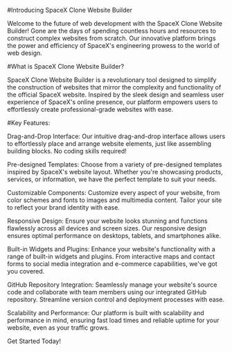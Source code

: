 #Introducing SpaceX Clone Website Builder

Welcome to the future of web development with the SpaceX Clone Website Builder! Gone are the days of spending countless hours and resources to construct complex websites from scratch. Our innovative platform brings the power and efficiency of SpaceX's engineering prowess to the world of web design.

#What is SpaceX Clone Website Builder?

SpaceX Clone Website Builder is a revolutionary tool designed to simplify the construction of websites that mirror the complexity and functionality of the official SpaceX website. Inspired by the sleek design and seamless user experience of SpaceX's online presence, our platform empowers users to effortlessly create professional-grade websites with ease.

#Key Features:

Drag-and-Drop Interface: Our intuitive drag-and-drop interface allows users to effortlessly place and arrange website elements, just like assembling building blocks. No coding skills required!

Pre-designed Templates: Choose from a variety of pre-designed templates inspired by SpaceX's website layout. Whether you're showcasing products, services, or information, we have the perfect template to suit your needs.

Customizable Components: Customize every aspect of your website, from color schemes and fonts to images and multimedia content. Tailor your site to reflect your brand identity with ease.

Responsive Design: Ensure your website looks stunning and functions flawlessly across all devices and screen sizes. Our responsive design ensures optimal performance on desktops, tablets, and smartphones alike.

Built-in Widgets and Plugins: Enhance your website's functionality with a range of built-in widgets and plugins. From interactive maps and contact forms to social media integration and e-commerce capabilities, we've got you covered.

GitHub Repository Integration: Seamlessly manage your website's source code and collaborate with team members using our integrated GitHub repository. Streamline version control and deployment processes with ease.

Scalability and Performance: Our platform is built with scalability and performance in mind, ensuring fast load times and reliable uptime for your website, even as your traffic grows.

Get Started Today!

